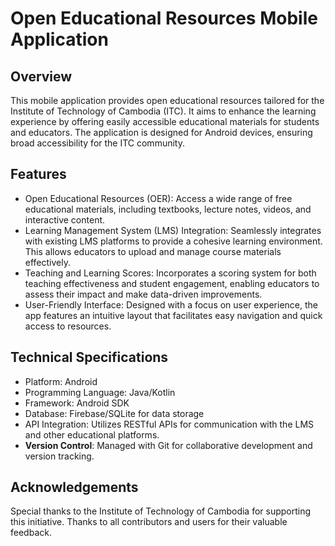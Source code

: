# Open Educational Resources Mobile Application

## Overview

This mobile application provides open educational resources tailored for the Institute of Technology of Cambodia (ITC). It aims to enhance the learning experience by offering easily accessible educational materials for students and educators. The application is designed for Android devices, ensuring broad accessibility for the ITC community.

## Features

- Open Educational Resources (OER): Access a wide range of free educational materials, including textbooks, lecture notes, videos, and interactive content.
- Learning Management System (LMS) Integration: Seamlessly integrates with existing LMS platforms to provide a cohesive learning environment. This allows educators to upload and manage course materials effectively.
- Teaching and Learning Scores: Incorporates a scoring system for both teaching effectiveness and student engagement, enabling educators to assess their impact and make data-driven improvements.
- User-Friendly Interface: Designed with a focus on user experience, the app features an intuitive layout that facilitates easy navigation and quick access to resources.

## Technical Specifications

- Platform: Android
- Programming Language: Java/Kotlin
- Framework: Android SDK
- Database: Firebase/SQLite for data storage
- API Integration: Utilizes RESTful APIs for communication with the LMS and other educational platforms.
- **Version Control**: Managed with Git for collaborative development and version tracking.

## Acknowledgements
Special thanks to the Institute of Technology of Cambodia for supporting this initiative.
Thanks to all contributors and users for their valuable feedback.
